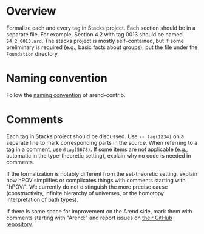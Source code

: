 Overview
===
Formalize each and every tag in Stacks project.  Each section should be in a separate file.  For example, Section 4.2 with tag 0013 should be named `S4_2_0013.ard`.  The stacks project is mostly self-contained, but if some preliminary is required (e.g., basic facts about groups), put the file under the `Foundation` directory.

Naming convention
===
Follow the [naming convention](https://github.com/arend-lang/arend-contrib/blob/master/CONTRIBUTING.md) of arend-contrib.

Comments
===

Each tag in Stacks project should be discussed.  Use `-- tag(1234)` on a separate line to mark corresponding parts in the source.  When referring to a tag in a comment, use `@tag(5678)`.  If some items are not applicable (e.g., automatic in the type-theoretic setting), explain why no code is needed in comments.

If the formalization is notably different from the set-theoretic setting, explain how hPOV simplifies or complicates things with comments starting with "hPOV:".  We currently do not distinguish the more precise cause (constructivity, infinite hierarchy of universes, or the homotopy interpretation of path types).

If there is some space for improvement on the Arend side, mark them with comments starting with "Arend:" and report issues on [their GitHub repository](https://github.com/JetBrains/Arend).
